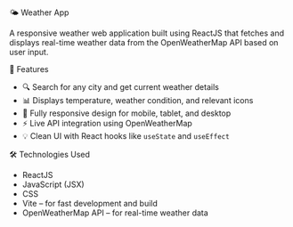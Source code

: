 🌤️ Weather App

A responsive weather web application built using ReactJS that fetches and displays real-time weather data from the OpenWeatherMap API based on user input.


🚀 Features

- 🔍 Search for any city and get current weather details  
- 📊 Displays temperature, weather condition, and relevant icons  
- 📱 Fully responsive design for mobile, tablet, and desktop  
- ⚡ Live API integration using OpenWeatherMap  
- 💡 Clean UI with React hooks like `useState` and `useEffect`


🛠️ Technologies Used

- ReactJS
- JavaScript (JSX)
- CSS
- Vite – for fast development and build
- OpenWeatherMap API – for real-time weather data


